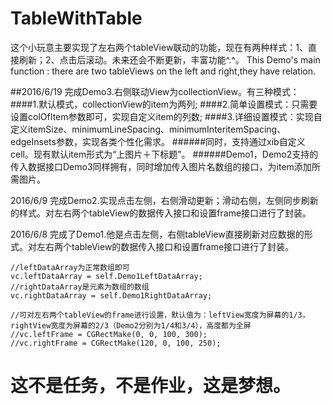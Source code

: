 # TableWithTable

这个小玩意主要实现了左右两个tableView联动的功能，现在有两种样式：1、直接刷新；2、点击后滚动。未来还会不断更新，丰富功能^.^。
This Demo's main function : there are two tableViews on the left and right,they have relation.

##2016/6/19 完成Demo3.右侧联动View为collectionView。有三种模式：
####1.默认模式，collectionView的item为两列;
####2.简单设置模式：只需要设置colOfItem参数即可，实现自定义item的列数;
####3.详细设置模式：实现自定义itemSize、minimumLineSpacing、minimumInteritemSpacing、edgeInsets参数，实现各类个性化需求。
######同时，支持通过xib自定义cell。现有默认item形式为“上图片＋下标题”。
######Demo1，Demo2支持的传入数据接口Demo3同样拥有，同时增加传入图片名数组的接口，为item添加所需图片。





2016/6/9 完成Demo2.实现点击左侧，右侧滑动更新；滑动右侧，左侧同步刷新的样式。对左右两个tableView的数据传入接口和设置frame接口进行了封装。

2016/6/8 完成了Demo1.他是点击左侧，右侧tableView直接刷新对应数据的形式。对左右两个tableView的数据传入接口和设置frame接口进行了封装。








    //leftDataArray为正常数组即可
	vc.leftDataArray = self.Demo1LeftDataArray;
	//rightDataArray是元素为数组的数组
	vc.rightDataArray = self.Demo1RightDataArray;
    
    //可对左右两个tableView的frame进行设置，默认值为：leftView宽度为屏幕的1/3，rightView宽度为屏幕的2/3（Demo2分别为1/4和3/4），高度都为全屏
    //vc.leftFrame = CGRectMake(0, 0, 100, 300);
    //vc.rightFrame = CGRectMake(120, 0, 100, 250);

这不是任务，不是作业，这是梦想。
=========

